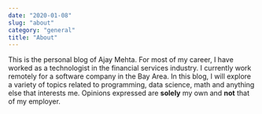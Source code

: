 ```yaml
---
date: "2020-01-08"
slug: "about"
category: "general"
title: "About"
---
```


This is the personal blog of Ajay Mehta. For most of my career, I have worked as a technologist in the financial services industry. I currently work remotely for a software company in the Bay Area. In this blog, I will explore a variety of topics related to programming, data science, math and anything else that interests me. Opinions expressed are **solely** my own and **not** that of my employer.

